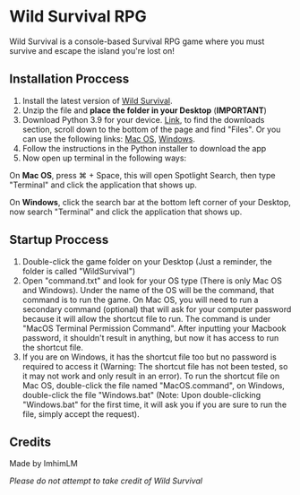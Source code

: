 # Wild Survival RPG
Wild Survival is a console-based Survival RPG game where you must survive and escape the island you're lost on!

## Installation Proccess
1. Install the latest version of [Wild Survival](https://github.com/ImhimLM/WildSurvival-RPG).
2. Unzip the file and **place the folder in your Desktop** (**IMPORTANT**)
3. Download Python 3.9 for your device. [Link](https://www.python.org/downloads/release/python-390/), to find the downloads section, scroll down to the bottom of the page and find "Files". Or you can use the following links: [Mac OS](https://www.python.org/ftp/python/3.9.0/python-3.9.0-macosx10.9.pkg), [Windows](https://www.python.org/ftp/python/3.9.0/python-3.9.0-amd64.exe).
4. Follow the instructions in the Python installer to download the app
5. Now open up terminal in the following ways:

On **Mac OS**, press ⌘ + Space, this will open Spotlight Search, then type "Terminal" and click the application that shows up.

On **Windows**, click the search bar at the bottom left corner of your Desktop, now search "Terminal" and click the application that shows up.

## Startup Proccess
1. Double-click the game folder on your Desktop (Just a reminder, the folder is called "WildSurvival")
2. Open "command.txt" and look for your OS type (There is only Mac OS and Windows). Under the name of the OS will be the command, that command is to run the game. On Mac OS, you will need to run a secondary command (optional) that will ask for your computer password because it will allow the shortcut file to run. The command is under "MacOS Terminal Permission Command". After inputting your Macbook password, it shouldn't result in anything, but now it has access to run the shortcut file.
3. If you are on Windows, it has the shortcut file too but no password is required to access it (Warning: The shortcut file has not been tested, so it may not work and only result in an error). To run the shortcut file on Mac OS, double-click the file named "MacOS.command", on Windows, double-click the file "Windows.bat" (Note: Upon double-clicking "Windows.bat" for the first time, it will ask you if you are sure to run the file, simply accept the request).

## Credits
Made by ImhimLM

*Please do not attempt to take credit of Wild Survival*
